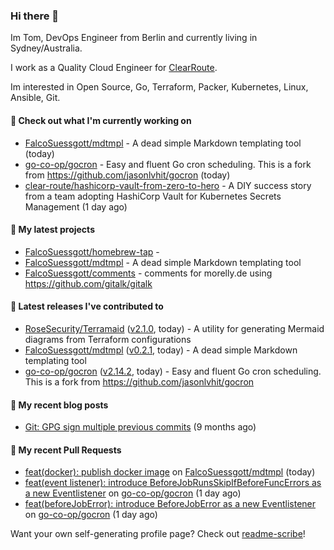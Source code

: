 ### Hi there 👋

Im Tom, DevOps Engineer from Berlin and currently living in Sydney/Australia.

I work as a Quality Cloud Engineer for [ClearRoute](https://clearroute.io).

Im interested in Open Source, Go, Terraform, Packer, Kubernetes, Linux, Ansible, Git.

#### 👷 Check out what I'm currently working on

- [FalcoSuessgott/mdtmpl](https://github.com/FalcoSuessgott/mdtmpl) - A dead simple Markdown templating tool (today)
- [go-co-op/gocron](https://github.com/go-co-op/gocron) - Easy and fluent Go cron scheduling. This is a fork from https://github.com/jasonlvhit/gocron (today)
- [clear-route/hashicorp-vault-from-zero-to-hero](https://github.com/clear-route/hashicorp-vault-from-zero-to-hero) - A DIY success story from a team adopting HashiCorp Vault  for Kubernetes Secrets Management (1 day ago)

#### 🌱 My latest projects

- [FalcoSuessgott/homebrew-tap](https://github.com/FalcoSuessgott/homebrew-tap) - 
- [FalcoSuessgott/mdtmpl](https://github.com/FalcoSuessgott/mdtmpl) - A dead simple Markdown templating tool
- [FalcoSuessgott/comments](https://github.com/FalcoSuessgott/comments) - comments for morelly.de using https://github.com/gitalk/gitalk

#### 🔭 Latest releases I've contributed to

- [RoseSecurity/Terramaid](https://github.com/RoseSecurity/Terramaid) ([v2.1.0](https://github.com/RoseSecurity/Terramaid/releases/tag/v2.1.0), today) - A utility for generating Mermaid diagrams from Terraform configurations
- [FalcoSuessgott/mdtmpl](https://github.com/FalcoSuessgott/mdtmpl) ([v0.2.1](https://github.com/FalcoSuessgott/mdtmpl/releases/tag/v0.2.1), today) - A dead simple Markdown templating tool
- [go-co-op/gocron](https://github.com/go-co-op/gocron) ([v2.14.2](https://github.com/go-co-op/gocron/releases/tag/v2.14.2), today) - Easy and fluent Go cron scheduling. This is a fork from https://github.com/jasonlvhit/gocron

#### 📜 My recent blog posts

- [Git: GPG sign multiple previous commits](https://morelly.de/post/20240328_git_gpg_sign_commits/) (9 months ago)

#### 🔨 My recent Pull Requests

- [feat(docker): publish docker image](https://github.com/FalcoSuessgott/mdtmpl/pull/34) on [FalcoSuessgott/mdtmpl](https://github.com/FalcoSuessgott/mdtmpl) (today)
- [feat(event listener): introduce BeforeJobRunsSkipIfBeforeFuncErrors as a new Eventlistener](https://github.com/go-co-op/gocron/pull/813) on [go-co-op/gocron](https://github.com/go-co-op/gocron) (1 day ago)
- [feat(beforeJobError): introduce BeforeJobError as a new Eventlistener](https://github.com/go-co-op/gocron/pull/812) on [go-co-op/gocron](https://github.com/go-co-op/gocron) (1 day ago)

Want your own self-generating profile page? Check out [readme-scribe](https://github.com/muesli/readme-scribe)!